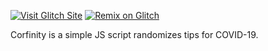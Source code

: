 [![Visit Glitch Site](https://cdn.glitch.com/5266443d-c381-4fb9-ae32-14e2fc81e3af%2FNew%20Project%20(9)%20(1).png?v=1586721922966)](https://corfinityproject.glitch.me/)
[![Remix on Glitch](https://cdn.glitch.com/5266443d-c381-4fb9-ae32-14e2fc81e3af%2FNew%20Project%20(1)-svg.png?v=1586721931033)](https://glitch.com/edit/#!/remix/corfinityproject)

Corfinity is a simple JS script randomizes tips for COVID-19. 
